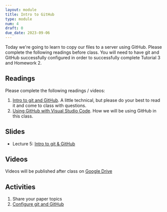 ```yaml
---
layout: module
title: Intro to GitHub
type: module
num: 4
draft: 0
due_date: 2023-09-06
---
```


Today we're going to learn to copy our files to a server using GitHub. Please complete the following readings before class. You will need to have git and GitHub successfully configured in order to successfully complete Tutorial 3 and Homework 2.

## Readings
Please complete the following readings / videos:
1. [Intro to git and GitHub](https://medium.com/the-underdog-writing-project/introduction-to-git-and-github-a5fdf5633923). A little technical, but please do your best to read it and come to class with questions.
2. [Using GitHub with Visual Studio Code](https://youtu.be/i_23KUAEtUM). How we will be using GitHub in this class.

## Slides
* Lecture 5: <a href="https://docs.google.com/presentation/d/13FLmEXWix49dGFgdCQeveQPRBIgUF3oaHOWU_lrfP4c/edit?usp=sharing" target="_blank">Intro to git & GitHub</a>


## Videos
Videos will be published after class on <a href="https://drive.google.com/drive/folders/1CxPSqGbbNUjc9OntwNqdoHvfSvchCpxE?usp=sharing" target="_blank">Google Drive</a>

## Activities
1. Share your paper topics
1. [Configure git and GitHub](../activities/github-activity)



